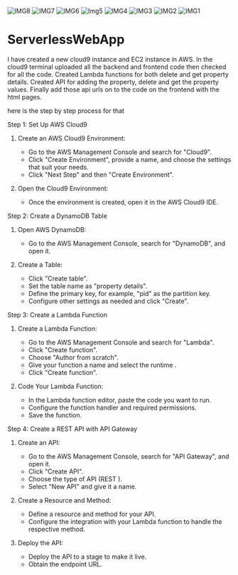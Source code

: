 ![IMG8](https://github.com/Sravani-UCM2023-24/ServerlessWebApp/assets/150384935/562f0e58-a433-4f8a-93b6-a68a82935ad0)
![IMG7](https://github.com/Sravani-UCM2023-24/ServerlessWebApp/assets/150384935/74fdf0e8-8c9f-4ea9-8204-ef297777c42d)
![IMG6](https://github.com/Sravani-UCM2023-24/ServerlessWebApp/assets/150384935/1836e911-12f5-47cb-a8fd-1379a0923b75)
![Img5](https://github.com/Sravani-UCM2023-24/ServerlessWebApp/assets/150384935/e6b388ba-5c3f-47b3-88da-e539fc6f18bd)
![IMG4](https://github.com/Sravani-UCM2023-24/ServerlessWebApp/assets/150384935/7c70d10e-dd50-4dd4-a867-da83f549383d)
![IMG3](https://github.com/Sravani-UCM2023-24/ServerlessWebApp/assets/150384935/ad4b7e2d-e47f-420d-8cc2-f9e6daf2f55e)
![IMG2](https://github.com/Sravani-UCM2023-24/ServerlessWebApp/assets/150384935/45b38b38-908d-4a69-ac2d-fb7f215b8c0a)
![IMG1](https://github.com/Sravani-UCM2023-24/ServerlessWebApp/assets/150384935/23d6eed2-3c61-4911-9e72-90400a00e51f)
# ServerlessWebApp
I have created a new cloud9 instance and EC2 instance in AWS.
In the cloud9 terminal uploaded all the backend and frontend code then checked for all the code.
Created Lambda functions for both delete and get property details.
Created API for adding the property, delete and get the property values.
Finally add those api urls on to the code on the frontend with the html pages.

here is the step by step process for that

Step 1: Set Up AWS Cloud9
1. Create an AWS Cloud9 Environment:
   - Go to the AWS Management Console and search for "Cloud9".
   - Click "Create Environment", provide a name, and choose the settings that suit your needs.
   - Click "Next Step" and then "Create Environment".

2. Open the Cloud9 Environment:
   - Once the environment is created, open it in the AWS Cloud9 IDE.

Step 2: Create a DynamoDB Table
1. Open AWS DynamoDB:
   - Go to the AWS Management Console, search for "DynamoDB", and open it.

2. Create a Table:
   - Click "Create table".
   - Set the table name as "property details".
   - Define the primary key, for example, "pid" as the partition key.
   - Configure other settings as needed and click "Create".

Step 3: Create a Lambda Function
1. Create a Lambda Function:
   - Go to the AWS Management Console and search for "Lambda".
   - Click "Create function".
   - Choose "Author from scratch".
   - Give your function a name and select the runtime .
   - Click "Create function".

2. Code Your Lambda Function:
   - In the Lambda function editor, paste the code you want to run. 
   - Configure the function handler and required permissions.
   - Save the function.

Step 4: Create a REST API with API Gateway
1. Create an API:
   - Go to the AWS Management Console, search for "API Gateway", and open it.
   - Click "Create API".
   - Choose the type of API (REST ).
   - Select "New API" and give it a name.

2. Create a Resource and Method:
   - Define a resource and method for your API.
   - Configure the integration with your Lambda function to handle the respective method.

3. Deploy the API:
   - Deploy the API to a stage to make it live.
   - Obtain the endpoint URL.

